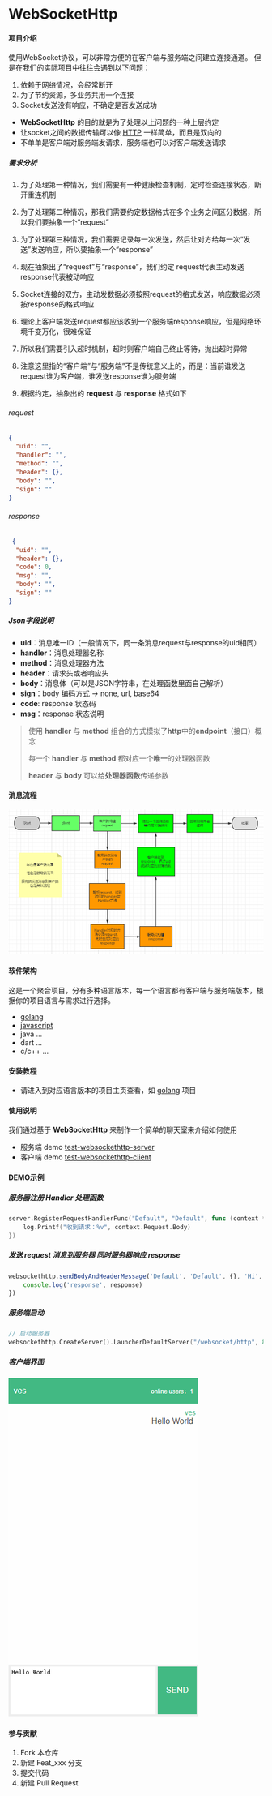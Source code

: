 # WebSocketHttp

#### 项目介绍

使用WebSocket协议，可以非常方便的在客户端与服务端之间建立连接通道。 但是在我们的实际项目中往往会遇到以下问题：

1. 依赖于网络情况，会经常断开
2. 为了节约资源，多业务共用一个连接
3. Socket发送没有响应，不确定是否发送成功

- **WebSocketHttp** 的目的就是为了处理以上问题的一种上层约定
- 让socket之间的数据传输可以像 [HTTP](https://developer.mozilla.org/en-US/docs/Web/HTTP) 一样简单，而且是双向的
- 不单单是客户端对服务端发请求，服务端也可以对客户端发送请求

##### 需求分析

1. 为了处理第一种情况，我们需要有一种健康检查机制，定时检查连接状态，断开重连机制


2. 为了处理第二种情况，那我们需要约定数据格式在多个业务之间区分数据，所以我们要抽象一个“request”


3. 为了处理第三种情况，我们需要记录每一次发送，然后让对方给每一次“发送”发送响应，所以要抽象一个“response”


4. 现在抽象出了“request”与“response”，我们约定 request代表主动发送 response代表被动响应


5. Socket连接的双方，主动发数据必须按照request的格式发送，响应数据必须按response的格式响应


6. 理论上客户端发送request都应该收到一个服务端response响应，但是网络环境千变万化，很难保证


7. 所以我们需要引入超时机制，超时则客户端自己终止等待，抛出超时异常


8. 注意这里指的“客户端”与“服务端”不是传统意义上的，而是：当前谁发送request谁为客户端，谁发送response谁为服务端


9. 根据约定，抽象出的 **request** 与 **response** 格式如下

###### request

```json
{
  "uid": "",
  "handler": "",
  "method": "",
  "header": {},
  "body": "",
  "sign": ""
}
```

###### response

```json
 {
  "uid": "",
  "header": {},
  "code": 0,
  "msg": "",
  "body": "",
  "sign": ""
}
```

##### Json字段说明

- **uid**：消息唯一ID（一般情况下，同一条消息request与response的uid相同）
- **handler**：消息处理器名称
- **method**：消息处理器方法
- **header**：请求头或者响应头
- **body**：消息体（可以是JSON字符串，在处理函数里面自己解析）
- **sign**：body 编码方式 -> none, url, base64
- **code**: response 状态码
- **msg**：response 状态说明

> 使用 **handler** 与 **method** 组合的方式模拟了**http**中的**endpoint**（接口）概念
>
> 每一个 **handler** 与 **method** 都对应一个**唯一**的处理器函数
>
> **header** 与 **body** 可以给**处理器函数**传递参数

#### 消息流程

![message.png](.images/message.png "message")

#### 软件架构

这是一个聚合项目，分有多种语言版本，每一个语言都有客户端与服务端版本，根据你的项目语言与需求进行选择。

- [golang](https://gitee.com/vesmr/websockethttp-go "golang")
- [javascript](https://gitee.com/vesmr/websockethttp-js "javascript")
- java ...
- dart ...
- c/c++ ...

#### 安装教程

- 请进入到对应语言版本的项目主页查看，如 [golang](https://gitee.com/vesmr/websockethttp-go "golang") 项目

#### 使用说明

我们通过基于 **WebSocketHttp** 来制作一个简单的聊天室来介绍如何使用

- 服务端 demo [test-websockethttp-server](https://gitee.com/vesmr/test-websockethttp-server.git)
- 客户端 demo [test-websockethttp-client](https://gitee.com/vesmr/test-websockethttp-client.git)

#### DEMO示例

##### 服务器注册 Handler 处理函数

```go
server.RegisterRequestHandlerFunc("Default", "Default", func (context *SocketContext) {
    log.Printf("收到请求：%v", context.Request.Body)
})
```

##### 发送 request 消息到服务器 同时服务器响应 response

```javascript
websockethttp.sendBodyAndHeaderMessage('Default', 'Default', {}, 'Hi', (response) => {
    console.log('response', response)
})
```

##### 服务端启动

```go
// 启动服务器
websockethttp.CreateServer().LauncherDefaultServer("/websocket/http", 8080)
```

##### 客户端界面

![chatroom.png](.images/chatroom.png "chatroom")

#### 参与贡献

1. Fork 本仓库
2. 新建 Feat_xxx 分支
3. 提交代码
4. 新建 Pull Request
